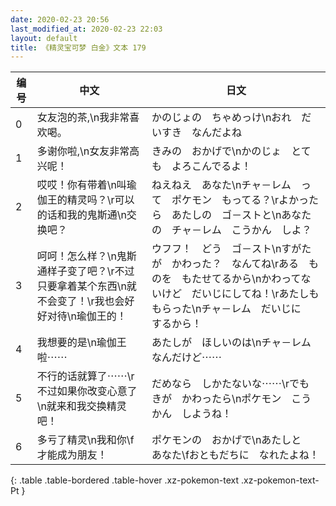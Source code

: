 ```yaml
---
date: 2020-02-23 20:56
last_modified_at: 2020-02-23 22:03
layout: default
title: 《精灵宝可梦 白金》文本 179
---
```

| 编号 | 中文 | 日文 |
| ---- | ---- | ---- |
| 0 | 女友泡的茶,\n我非常喜欢喝。 | かのじょの　ちゃめっけ\nおれ　だいすき　なんだよね |
| 1 | 多谢你啦,\n女友非常高兴呢！ | きみの　おかげで\nかのじょ　とても　よろこんでるよ！ |
| 2 | 哎哎！你有带着\n叫瑜伽王的精灵吗？\r可以的话和我的鬼斯通\n交换吧？ | ねえねえ　あなた\nチャ－レム　って　ポケモン　もってる？\rよかったら　あたしの　ゴ－ストと\nあなたの　チャ－レム　こうかん　しよ？ |
| 3 | 呵呵！怎么样？\n鬼斯通样子变了吧？\r不过只要拿着某个东西\n就不会变了！\r我也会好好对待\n瑜伽王的！ | ウフフ！　どう　ゴ－スト\nすがたが　かわった？　なんてね\rある　ものを　もたせてるから\nかわってないけど　だいじにしてね！\rあたしも　もらった\nチャ－レム　だいじに　するから！ |
| 4 | 我想要的是\n瑜伽王啦⋯⋯ | あたしが　ほしいのは\nチャ－レム　なんだけど⋯⋯ |
| 5 | 不行的话就算了⋯⋯\r不过如果你改变心意了\n就来和我交换精灵吧！ | だめなら　しかたないな⋯⋯\rでも　きが　かわったら\nポケモン　こうかん　しようね！ |
| 6 | 多亏了精灵\n我和你\f才能成为朋友！ | ポケモンの　おかげで\nあたしと　あなた\fおともだちに　なれたよね！ |
{: .table .table-bordered .table-hover .xz-pokemon-text .xz-pokemon-text-Pt }